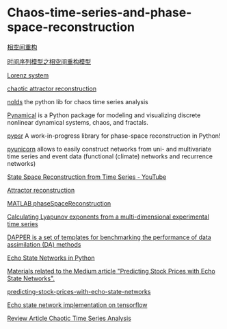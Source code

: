 # Chaos-time-series-and-phase-space-reconstruction
[相空间重构](http://saili.science/2017/05/10/phase-space-reconstruction/)

[时间序列模型之相空间重构模型](https://zhuanlan.zhihu.com/p/32910931)

[Lorenz system](https://en.wikipedia.org/wiki/Lorenz_system)

[chaotic attractor reconstruction](http://node99.org/tutorials/ar/)

[nolds](https://pypi.org/project/nolds/) the python lib for chaos time series analysis

[Pynamical](https://github.com/gboeing/pynamical) is a Python package for modeling and visualizing discrete nonlinear dynamical systems, chaos, and fractals.

[pypsr](https://github.com/hsharrison/pypsr) A work-in-progress library for phase-space reconstruction in Python!

[pyunicorn](http://www.pik-potsdam.de/~donges/pyunicorn/index.html) allows to easily construct networks from uni- and multivariate time series and event data (functional (climate) networks and recurrence networks)

[State Space Reconstruction from Time Series - YouTube](https://www.youtube.com/watch?v=cw9B8XuSCzQ)

[Attractor reconstruction](http://www.scholarpedia.org/article/Attractor_reconstruction)

[MATLAB phaseSpaceReconstruction](https://www.mathworks.com/help/predmaint/ref/phasespacereconstruction.html)

[Calculating Lyapunov exponents from a multi-dimensional experimental time series](https://physics.stackexchange.com/questions/102529/calculating-lyapunov-exponents-from-a-multi-dimensional-experimental-time-series)

[DAPPER is a set of templates for benchmarking the performance of data assimilation (DA) methods](https://github.com/nansencenter/DAPPER)

[Echo State Networks in Python](https://github.com/cknd/pyESN)

[Materials related to the Medium article "Predicting Stock Prices with Echo State Networks".](https://github.com/mrdragonbear/EchoStateNetworks)

[predicting-stock-prices-with-echo-state-networks](https://towardsdatascience.com/predicting-stock-prices-with-echo-state-networks-f910809d23d4)

[Echo state network implementation on tensorflow](https://github.com/m-colombo/Tensorflow-EchoStateNetwork)

[Review Article Chaotic Time Series Analysis](https://www.hindawi.com/journals/mpe/2010/720190/)
